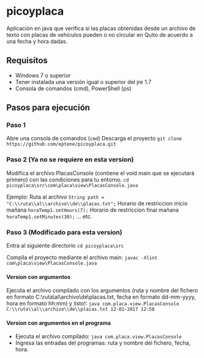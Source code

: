 # picoyplaca
Aplicación en java que verifica si las placas obtenidas desde un archivo de texto con placas de vehículos pueden o no circular en Quito de acuerdo a una fecha y hora dadas.

## Requisitos
- Windows 7 o superior
- Tener instalada una versión igual o superior del jre 1.7
- Consola de comandos (cmd), PowerShell (ps)

## Pasos para ejecución
### Paso 1
Abre una consola de comandos (`cmd`)
Descarga el proyecto
`git clone https://github.com/eptene/picoyplaca.git`

### Paso 2 (Ya no se requiere en esta version)
Modifica el archivo PlacasConsole (contiene el void main que se ejecutará primero) con las condiciones para tu entorno.
`cd picoyplaca\src\com\placa\view\PlacasConsole.java`

Ejemplo:
Ruta al archivo `String path = "C:\\ruta\\al\\archivo\\de\\placas.txt";`
Horario de restriccion inicio mañana `horaTemp1.setHours(7);`
Horario de restriccion final mañana `horaTemp1.setMinutes(30);` ... etc.

### Paso 3 (Modificado para esta version)
Entra al siguiente directorio
`cd picoyplaca\src`

Compila el proyecto mediante el archivo main:
`javac -Xlint com\placa\view\PlacasConsole.java`

#### Version con argumentos
Ejecuta el archivo compilado con los argumentos (ruta y nombre del fichero en formato C:\\ruta\\al\\archivo\\de\\placas.txt, 
fecha en formato dd-mm-yyyy, hora en formato hh:mm) y listo!:
`java com.placa.view.PlacasConsole C:\\ruta\\al\\archivo\\de\\placas.txt 12-01-2017 12:58`

#### Version con argumentos en el programa
- Ejecuta el archivo compilado:
  `java com.placa.view.PlacasConsole`
- Ingresa las entradas del programas: ruta y nombre del fichero, fecha, hora.




